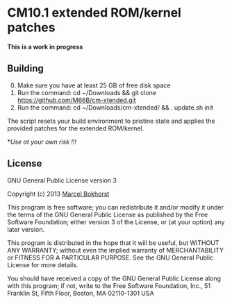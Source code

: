 CM10.1 extended ROM/kernel patches
==================================

**This is a work in progress**

Building
--------

0. Make sure you have at least 25 GB of free disk space
1. Run the command: cd ~/Downloads && git clone https://github.com/M66B/cm-xtended.git
2. Run the command: cd ~/Downloads/cm-xtended/ && . update.sh init

The script resets your build environment to pristine state and applies the provided patches for the extended ROM/kernel.

**Use at your own risk !!!*

License
-------

GNU General Public License version 3

Copyright (c) 2013 [Marcel Bokhorst](http://blog.bokhorst.biz/about/)

This program is free software; you can redistribute it and/or modify
it under the terms of the GNU General Public License as published by
the Free Software Foundation; either version 3 of the License, or
(at your option) any later version.

This program is distributed in the hope that it will be useful,
but WITHOUT ANY WARRANTY; without even the implied warranty of
MERCHANTABILITY or FITNESS FOR A PARTICULAR PURPOSE.  See the
GNU General Public License for more details.

You should have received a copy of the GNU General Public License
along with this program; if not, write to the Free Software
Foundation, Inc., 51 Franklin St, Fifth Floor, Boston, MA  02110-1301  USA
